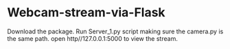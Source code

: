 # Webcam-stream-via-Flask
Download the package. 
Run Server_1.py script making sure the camera.py is the same path.
open http//127.0.0.1:5000 to view the stream.

